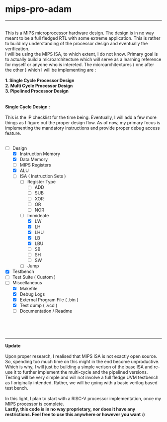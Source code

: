 # mips-pro-adam
------------------------
<br />
This is a MIPS microprocessor hardware design. The design is in no way meant to be a full fledged RTL with some extreme application. This is rather to build my understanding of the processor design and eventually the verification. <br />
I will be using the MIPS ISA, to which extent, I do not know. Primary goal is to actually build a microarchitecture which will serve as a learning reference for myself or anyone who is intereted. The microarchitectures ( one after the other ) which I will be implementing are :<br />
<br />
<b>1. Single Cycle Processor Design</b><br />
<b>2. Multi Cycle Processor Design</b><br />
<b>3. Pipelined Processor Design</b><br />
<br />
<br />
<b>Single Cycle Design :</b><br />
<br />
This is the IP checklist for the time being. Eventually, I will add a few more things as I figure out the proper design flow. As of now, my primary focus is implementing the mandatory instructions and provide proper debug access feature.<br />
<br />

- [ ] Design
  - [X] Instruction Memory
  - [X] Data Memory
  - [ ] MIPS Registers
  - [X] ALU
  - [ ] ISA ( Instruction Sets )
    - [ ] Register Type
      - [ ] ADD
      - [ ] SUB
      - [ ] XOR
      - [ ] OR
      - [ ] NOR
    - [ ] Immideate
      - [X] LW
      - [X] LH
      - [X] LHU
      - [X] LB
      - [X] LBU
      - [ ] SB
      - [ ] SH
      - [ ] SW
    - [ ] Jump
- [X] Testbench
- [ ] Test Suite ( Custom )
- [ ] Miscellaneous
  - [X] Makefile
  - [X] Debug Logs
  - [X] External Program File ( .bin )
  - [X] Test dump ( .vcd )
  - [ ] Documentation / Readme
<br />
<br />
<br />

------------------------
<b>Update</b><br /><br />
Upon proper research, I realised that MIPS ISA is not exactly open source. So, spending too much time on this might in the end become unproductive. Which is why, I will just be building a simple verison of the base ISA and re-use it to further implement the multi-cycle and the pipelined versions. Testing will be very simple and will not involve a full fledge UVM testbench as I originally intended. Rather, we will be going with a basic verilog based test bench.<br /><br />
In this light, I plan to start with a RISC-V processor implementation, once my MIPS processor is complete.<br />
<b>Lastly, this code is in no way proprietary, nor does it have any restrictions. Feel free to use this anywhere or however you want :)</b>
